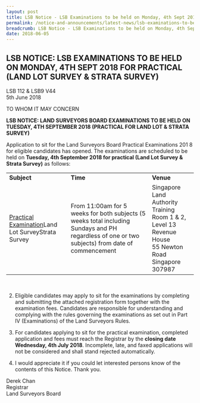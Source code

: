 ```yaml
---
layout: post
title: LSB Notice - LSB Examinations to be held on Monday, 4th Sept 2018 for practical (Land Lot Survey & Strata Survey)
permalink: /notice-and-announcements/latest-news/lsb-examinations-to-be-held-on-monday-4th-sept-2018-for-practical-land-lot-survey-&-strata-survey/
breadcrumb: LSB Notice - LSB Examinations to be held on Monday, 4th Sept 2018 for practical (Land Lot Survey & Strata Survey)
date: 2018-06-05
---
```


LSB NOTICE: LSB EXAMINATIONS TO BE HELD ON MONDAY, 4TH SEPT 2018 FOR PRACTICAL (LAND LOT SURVEY & STRATA SURVEY)
---

LSB 112 & LSB9 V44<br>
5th June 2018

TO WHOM IT MAY CONCERN

**LSB NOTICE: LAND SURVEYORS BOARD EXAMINATIONS TO BE HELD ON TUESDAY, 4TH SEPTEMBER 2018 (PRACTICAL FOR LAND LOT & STRATA SURVEY)**

Application to sit for the Land Surveyors Board Practical Examinations 201 8 for eligible candidates has opened. The examinations are scheduled to be held on **Tuesday, 4th September 2018 for practical (Land Lot Survey & Strata Survey)** as follows:<br>

<table>
  <tr>
    <td><b>Subject</b></td>
    <td><b>Time</b></td>
    <td><b>Venue</b></td>
  </tr>
  <tr>
    <td><u>Practical Examination</u>Land Lot SurveyStrata Survey</td>
    <td>From 11:00am for 5 weeks for both subjects (5 weeks total including Sundays and PH regardless of one or two subjects) from date of commencement</td>
    <td>
    Singapore Land Authority Training Room 1 & 2, Level 13<br>
    Revenue House<br>
    55 Newton Road<br>
    Singapore 307987</td>
  </tr>
</table><br>

2. Eligible candidates may apply to sit for the examinations by completing and submitting the attached registration form together with the examination fees. Candidates are responsible for understanding and complying with the rules governing the examinations as set out in Part IV (Examinations) of the Land Surveyors Rules.<br>

3. For candidates applying to sit for the practical examination, completed application and fees must reach the Registrar by the **closing date Wednesday, 4th July 2018**. Incomplete, late, and faxed applications will not be considered and shall stand rejected automatically.<br>

4. I would appreciate it if you could let interested persons know of the contents of this Notice. Thank you.<br>

Derek Chan<br>
Registrar<br>
Land Surveyors Board

 

